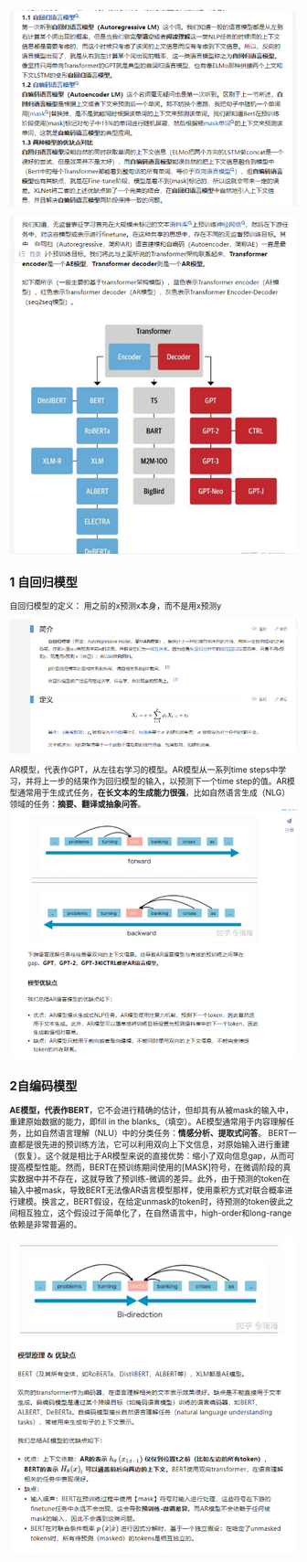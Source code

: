 ![](images/自回归模型与自编码模型_image_1.png)


![](images/自回归模型与自编码模型_image_2.png)
## 1 自回归模型

自回归模型的定义：
用之前的x预测x本身，而不是用x预测y


![](images/自回归模型与自编码模型_image_3.png)

AR模型，代表作GPT，从左往右学习的模型。AR模型从一系列time steps中学习，并将上一步的结果作为回归模型的输入，以预测下一个time step的值。AR模型通常用于生成式任务，**在长文本的生成能力很强**，比如自然语言生成（NLG）领域的任务：**摘要、翻译或抽象问答**。
![](images/自回归模型与自编码模型_image_4.png)


## 2自编码模型

**AE模型，代表作BERT**，它不会进行精确的估计，但却具有从被mask的输入中，重建原始数据的能力，即fill in the blanks_（填空）。AE模型通常用于内容理解任务，比如自然语言理解（NLU）中的分类任务：**情感分析、提取式问答**。
BERT一直都是很先进的预训练方法，它可以利用双向上下文信息，对原始输入进行重建（恢复）。这个就是相比于AR模型来说的直接优势：缩小了双向信息gap，从而可提高模型性能。然而，BERT在预训练期间使用的[MASK]符号，在微调阶段的真实数据中并不存在，这就导致了预训练-微调的差异。此外，由于预测的token在输入中被mask，导致BERT无法像AR语言模型那样，使用乘积方式对联合概率进行建模。换言之，BERT假设，在给定unmask的token时，待预测的token彼此之间相互独立，这个假设过于简单化了，在自然语言中，high-order和long-range依赖是非常普遍的。

![](images/自回归模型与自编码模型_image_5.png)